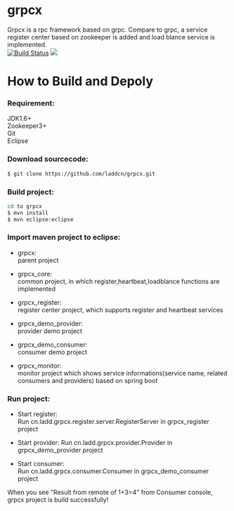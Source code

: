 # grpcx
Grpcx is a rpc framework based on grpc. Compare to grpc,  a service register center based on zookeeper is added and load blance service is implemented.  
[![Build Status](https://travis-ci.org/laddcn/grpcx.svg?branch=master)](https://travis-ci.org/laddcn/grpcx)
![](https://img.shields.io/github/license/laddcn/grpcx.svg)

# How to Build and Depoly

### Requirement:  
JDK1.6+   
Zookeeper3+  
Git  
Eclipse  

### Download sourcecode:  
```sh
$ git clone https://github.com/laddcn/grpcx.git   
```
### Build project:  
```sh  
cd to grpcx  
$ mvn install  
$ mvn eclipse:eclipse  
```

### Import maven project to eclipse: 

* grpcx:  
parent project 

* grpcx_core:  
common project, in which register,heartbeat,loadblance functions are implemented  

* grpcx_register:  
register center project, which supports register and heartbeat services  

* grpcx_demo_provider:  
provider demo project 

* grpcx_demo_consumer:  
consumer demo project  

* grpcx_monitor:  
monitor project which shows service informations(service name, related consumers and providers) based on spring boot  

### Run project:    
* Start register:  
Run cn.ladd.grpcx.register.server.RegisterServer in grpcx_register project  

* Start provider: 
Run cn.ladd.grpcx.provider.Provider in grpcx_demo_provider project  

* Start consumer:  
Run cn.ladd.grpcx.consumer.Consumer in grpcx_demo_consumer project  

When you see "Result from remote of 1+3=4" from Consumer console, grpcx project is build successfully!

 




















